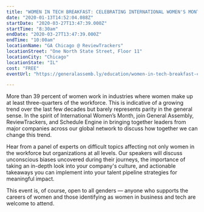 ```yaml
---
title: "WOMEN IN TECH BREAKFAST: CELEBRATING INTERNATIONAL WOMEN'S MONTH | MARCH 27"
date: "2020-01-13T14:52:04.088Z"
startDate: "2020-03-27T13:47:39.000Z"
startTime: "8:30am"
endDate: "2020-03-27T13:47:39.000Z"
endTime: "10:00am"
locationName: "GA Chicago @ ReviewTrackers"
locationStreet: "One North State Street, Floor 11"
locationCity: "Chicago"
locationState: "IL"
cost: "FREE"
eventUrl: "https://generalassemb.ly/education/women-in-tech-breakfast-celebrating-international-womens-month/chicago/98542"

---
```


More than 39 percent of women work in industries where women make up at least three-quarters of the workforce. This is indicative of a growing trend over the last few decades but barely represents parity in the general sense. In the spirit of International Women’s Month, join General Assembly, ReviewTrackers, and Schedule Engine in bringing together leaders from major companies across our global network to discuss how together we can change this trend.

Hear from a panel of experts on difficult topics affecting not only women in the workforce but organizations at all levels. Our speakers will discuss unconscious biases uncovered during their journeys, the importance of taking an in-depth look into your company's culture, and actionable takeaways you can implement into your talent pipeline strategies for meaningful impact.

This event is, of course, open to all genders — anyone who supports the careers of women and those identifying as women in business and tech are welcome to attend.

